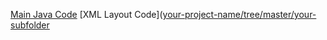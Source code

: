 [Main Java Code]([your-project-name/tree/master/your-subfolder](https://github.com/sahosskhan/Simple-Calculator-App/blob/main/app/src/main/java/com/example/simplecalculator/MainActivity.java)https://github.com/sahosskhan/Simple-Calculator-App/blob/main/app/src/main/java/com/example/simplecalculator/MainActivity.java)
[XML Layout Code]([your-project-name/tree/master/your-subfolder]([https://github.com/sahosskhan/Simple-Calculator-App/blob/main/app/src/main/java/com/e](https://github.com/sahosskhan/Simple-Calculator-App/blob/main/app/src/main/res/layout/activity_main.xml)https://github.com/sahosskhan/Simple-Calculator-App/blob/main/app/src/main/res/layout/activity_main.xml)

